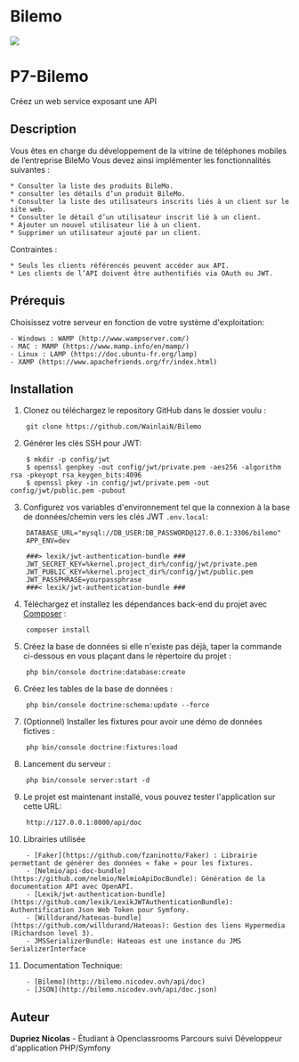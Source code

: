 
# Bilemo

<a href="https://codeclimate.com/github/WainlaiN/Bilemo/maintainability"><img src="https://api.codeclimate.com/v1/badges/4c15c8696cdd9bf4f401/maintainability" /></a>

# P7-Bilemo

Créez un web service exposant une API

## Description

Vous êtes en charge du développement de la vitrine de téléphones mobiles de l’entreprise BileMo
Vous devez ainsi implémenter les fonctionnalités suivantes : 
```
* Consulter la liste des produits BileMo.
* consulter les détails d’un produit BileMo.
* Consulter la liste des utilisateurs inscrits liés à un client sur le site web.
* Consulter le détail d’un utilisateur inscrit lié à un client.
* Ajouter un nouvel utilisateur lié à un client.
* Supprimer un utilisateur ajouté par un client.
```
Contraintes :
```
* Seuls les clients référencés peuvent accéder aux API. 
* Les clients de l’API doivent être authentifiés via OAuth ou JWT.
```

## Prérequis

Choisissez votre serveur en fonction de votre système d'exploitation:

    - Windows : WAMP (http://www.wampserver.com/)
    - MAC : MAMP (https://www.mamp.info/en/mamp/)
    - Linux : LAMP (https://doc.ubuntu-fr.org/lamp)
    - XAMP (https://www.apachefriends.org/fr/index.html)

## Installation
1. Clonez ou téléchargez le repository GitHub dans le dossier voulu :
```
    git clone https://github.com/WainlaiN/Bilemo
```
2. Générer les clés SSH pour JWT:
```
    $ mkdir -p config/jwt
    $ openssl genpkey -out config/jwt/private.pem -aes256 -algorithm rsa -pkeyopt rsa_keygen_bits:4096
    $ openssl pkey -in config/jwt/private.pem -out config/jwt/public.pem -pubout
```
3. Configurez vos variables d'environnement tel que la connexion à la base de données/chemin vers les clés JWT `.env.local`:
```
    DATABASE_URL="mysql://DB_USER:DB_PASSWORD@127.0.0.1:3306/bilemo"
    APP_ENV=dev
    
    ###> lexik/jwt-authentication-bundle ###
    JWT_SECRET_KEY=%kernel.project_dir%/config/jwt/private.pem
    JWT_PUBLIC_KEY=%kernel.project_dir%/config/jwt/public.pem
    JWT_PASSPHRASE=yourpassphrase
    ###< lexik/jwt-authentication-bundle ###
```
4. Téléchargez et installez les dépendances back-end du projet avec [Composer](https://getcomposer.org/download/) :
```
    composer install

```
5. Créez la base de données si elle n'existe pas déjà, taper la commande ci-dessous en vous plaçant dans le répertoire du projet :
```
    php bin/console doctrine:database:create
```
6. Créez les tables de la base de données :
```
    php bin/console doctrine:schema:update --force
```
   
7. (Optionnel) Installer les fixtures pour avoir une démo de données fictives :
```
    php bin/console doctrine:fixtures:load
```
8. Lancement du serveur :
```
    php bin/console server:start -d
```
9. Le projet est maintenant installé, vous pouvez tester l'application sur cette URL:
```
    http://127.0.0.1:8000/api/doc
```
10. Librairies utilisée
```
    - [Faker](https://github.com/fzaninotto/Faker) : Librairie permettant de générer des données « fake » pour les fixtures.
    - [Nelmio/api-doc-bundle](https://github.com/nelmio/NelmioApiDocBundle): Génération de la documentation API avec OpenAPI.
    - [Lexik/jwt-authentication-bundle](https://github.com/lexik/LexikJWTAuthenticationBundle): Authentification Json Web Token pour Symfony.
    - [Willdurand/hateoas-bundle](https://github.com/willdurand/Hateoas): Gestion des liens Hypermedia (Richardson level 3).
    - JMSSerializerBundle: Hateoas est une instance du JMS SerializerInterface
```    
11. Documentation Technique:
```
    - [Bilemo](http://bilemo.nicodev.ovh/api/doc)
    - [JSON](http://bilemo.nicodev.ovh/api/doc.json)
```

## Auteur

**Dupriez Nicolas** - Étudiant à Openclassrooms Parcours suivi Développeur d'application PHP/Symfony